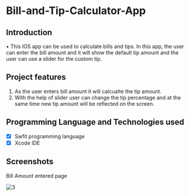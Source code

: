 
# Bill-and-Tip-Calculator-App

## Introduction
•	This IOS app can be used to calculate bills and tips. In this app, the user can enter the bill amount and it will show the default tip amount and the user can use a slider for the custom tip.

## Project features
 1. As the user enters bill amount it will calcualte the tip amount.
 2. With the help of slider user can change the tip percentage and at the same time new tip amount will be reflected on the screen.
 
## Programming Language and Technologies used

 - [x] Swfit programming language
 - [x] Xcode IDE
 
## Screenshots
 
 Bill Amount entered page
 
 ![3](https://user-images.githubusercontent.com/75551627/182509955-ffc9df65-693d-48fe-98f2-983626d169dd.JPG)
